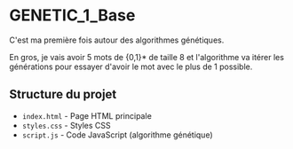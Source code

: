 # GENETIC_1_Base

C'est ma première fois autour des algorithmes génétiques.

En gros, je vais avoir 5 mots de {0,1}* de taille 8 et l'algorithme va itérer les générations pour essayer d'avoir le mot avec le plus de 1 possible.

## Structure du projet

- `index.html` - Page HTML principale
- `styles.css` - Styles CSS
- `script.js` - Code JavaScript (algorithme génétique)
